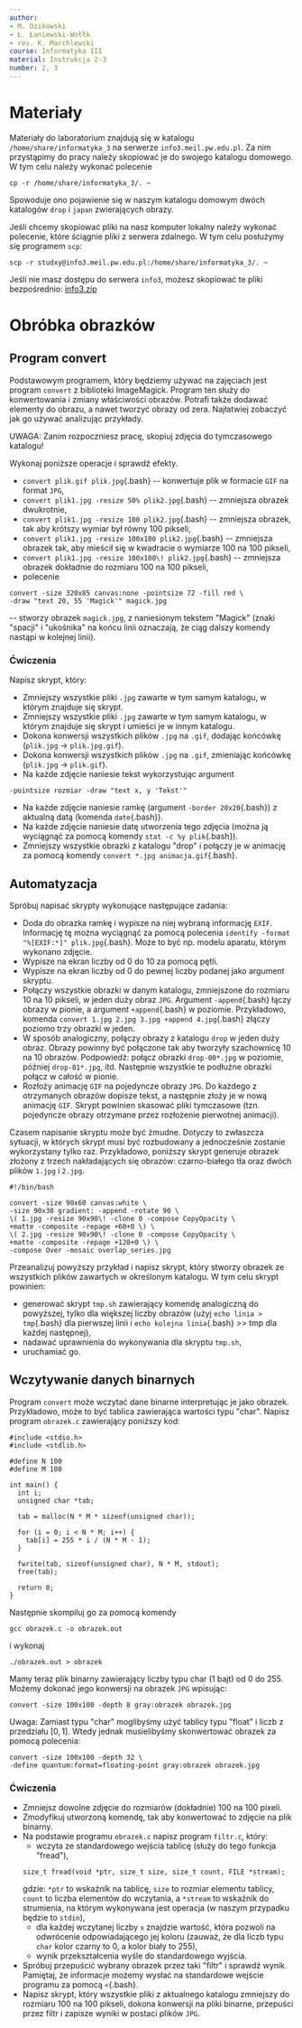 ```yaml
---
author:
- M. Dzikowski
- Ł. Łaniewski-Wołłk
- rev. K. Marchlewski
course: Informatyka III
material: Instrukcja 2-3
number: 2, 3
---
```


# Materiały

Materiały do laboratorium znajdują się w katalogu `/home/share/informatyka_3` na serwerze `info3.meil.pw.edu.pl`.
Za nim przystąpimy do pracy należy skopiować je do swojego katalogu domowego.
W tym celu należy wykonać polecenie
```{.bash}
cp -r /home/share/informatyka_3/. ~
```
Spowoduje ono pojawienie się w naszym katalogu domowym dwóch katalogów `drop` i `japan` zwierających obrazy.

Jeśli chcemy skopiować pliki na nasz komputer lokalny należy wykonać polecenie, które ściągnie pliki z serwera zdalnego.
W tym celu posłużymy się programem `scp`:
```{.bash}
scp -r studxy@info3.meil.pw.edu.pl:/home/share/informatyka_3/. ~
```

Jeśli nie masz dostępu do serwera `info3`, możesz skopiować te pliki bezpośrednio: [info3.zip](https://github.com/ccfd/courses_data/archive/info3.zip)

# Obróbka obrazków

## Program convert

Podstawowym programem, który będziemy używać na zajęciach jest program `convert` z biblioteki ImageMagick.
Program ten służy do konwertowania i zmiany właściwości obrazów.
Potrafi także dodawać elementy do obrazu, a nawet tworzyć obrazy od zera.
Najłatwiej zobaczyć jak go używać analizując przykłady.

UWAGA: Zanim rozpoczniesz pracę, skopiuj zdjęcia do tymczasowego katalogu!

Wykonaj poniższe operacje i sprawdź efekty.

- `convert plik.gif plik.jpg`{.bash} -- konwertuje plik w formacie `GIF` na format `JPG`,
- `convert plik1.jpg -resize 50% plik2.jpg`{.bash} -- zmniejsza obrazek dwukrotnie,
- `convert plik1.jpg -resize 100 plik2.jpg`{.bash} -- zmniejsza obrazek, tak aby krótszy wymiar był równy 100 pikseli,
- `convert plik1.jpg -resize 100x100 plik2.jpg`{.bash} -- zmniejsza obrazek tak, aby mieścił się w kwadracie o wymiarze 100 na 100 pikseli,
- `convert plik1.jpg -resize 100x100\! plik2.jpg`{.bash} -- zmniejsza obrazek dokładnie do rozmiaru 100 na 100 pikseli,
- polecenie
```{.bash}
convert -size 320x85 canvas:none -pointsize 72 -fill red \
-draw "text 20, 55 'Magick'" magick.jpg
```
-- stworzy obrazek `magick.jpg`, z naniesionym tekstem "Magick" (znaki "spacji" i "ukośnika" na końcu linii oznaczają, że ciąg dalszy komendy nastąpi w kolejnej linii).

### Ćwiczenia

Napisz skrypt, który:

- Zmniejszy wszystkie pliki `.jpg` zawarte w tym samym katalogu, w którym znajduje się skrypt.
- Zmniejszy wszystkie pliki `.jpg` zawarte w tym samym katalogu, w którym znajduje się skrypt i umieści je w innym katalogu.
- Dokona konwersji wszystkich plików `.jpg` na `.gif`, dodając końcówkę (`plik.jpg` -> `plik.jpg.gif`).
- Dokona konwersji wszystkich plików `.jpg` na `.gif`, zmieniając końcówkę (`plik.jpg` -> `plik.gif`).
- Na każde zdjęcie naniesie tekst wykorzystując argument
```{.bash}
-pointsize rozmiar -draw "text x, y 'Tekst'"
```
- Na każde zdjęcie naniesie ramkę (argument `-border 20x20`{.bash}) z aktualną datą (komenda `date`{.bash}).
- Na każde zdjęcie naniesie datę utworzenia tego zdjęcia (można ją wyciągnąć za pomocą komendy `stat -c %y plik`{.bash}).
- Zmniejszy wszystkie obrazki z katalogu "drop" i połączy je w animację za pomocą komendy `convert *.jpg animacja.gif`{.bash}.

## Automatyzacja

Spróbuj napisać skrypty wykonujące następujące zadania:

- Doda do obrazka ramkę i wypisze na niej wybraną informację `EXIF`.
Informację tę można wyciągnąć za pomocą polecenia `identify -format "%[EXIF:*]" plik.jpg`{.bash}.
Może to być np. modelu aparatu, którym wykonano zdjęcie.
- Wypisze na ekran liczby od 0 do 10 za pomocą pętli.
- Wypisze na ekran liczby od 0 do pewnej liczby podanej jako argument skryptu.
- Połączy wszystkie obrazki w danym katalogu, zmniejszone do rozmiaru 10 na 10 pikseli, w jeden duży obraz `JPG`.
Argument `-append`{.bash} łączy obrazy w pionie, a argument `+append`{.bash} w poziomie.
Przykładowo, komenda `convert 1.jpg 2.jpg 3.jpg +append 4.jpg`{.bash} złączy poziomo trzy obrazki w jeden. 
- W sposób analogiczny, połączy obrazy z katalogu `drop` w jeden duży obraz.
Obrazy powinny być połączone tak aby tworzyły szachownicę 10 na 10 obrazów.
Podpowiedź: połącz obrazki `drop-00*.jpg` w poziomie, później `drop-01*.jpg`, itd.
Następnie wszystkie te podłużne obrazki połącz w całość w pionie.
- Rozłoży animację `GIF` na pojedyncze obrazy `JPG`. Do każdego z otrzymanych obrazów dopisze tekst, a następnie złoży je w nową animację `GIF`.
Skrypt powinien skasować pliki tymczasowe (tzn. pojedyncze obrazy otrzymane przez rozłożenie pierwotnej animacji).

Czasem napisanie skryptu może być żmudne.
Dotyczy to zwłaszcza sytuacji, w których skrypt musi być rozbudowany a jednocześnie zostanie wykorzystany tylko raz.
Przykładowo, poniższy skrypt generuje obrazek złożony z trzech nakładających się obrazów: czarno-białego tła oraz dwóch plików `1.jpg` i `2.jpg`.
```{.bash}
#!/bin/bash

convert -size 90x60 canvas:white \
-size 90x30 gradient: -append -rotate 90 \
\( 1.jpg -resize 90x90\! -clone 0 -compose CopyOpacity \
+matte -composite -repage +60+0 \) \
\( 2.jpg -resize 90x90\! -clone 0 -compose CopyOpacity \
+matte -composite -repage +120+0 \) \
-compose Over -mosaic overlap_series.jpg
```

Przeanalizuj powyższy przykład i napisz skrypt, który stworzy obrazek ze wszystkich plików zawartych w określonym katalogu.
W tym celu skrypt powinien:

- generować skrypt `tmp.sh` zawierający komendę analogiczną do powyższej, tylko dla większej liczby obrazów (użyj `echo linia > tmp`{.bash} dla pierwszej linii i `echo kolejna linia`{.bash} >> tmp dla każdej następnej),
- nadawać uprawnienia do wykonywania dla skryptu `tmp.sh`,
- uruchamiać go.

## Wczytywanie danych binarnych

Program `convert` może wczytać dane binarne interpretując je jako obrazek.
Przykładowo, może to być tablica zawierająca wartości typu "char".
Napisz program `obrazek.c` zawierający poniższy kod:
```{.C}
#include <stdio.h>
#include <stdlib.h>

#define N 100
#define M 100

int main() {
  int i;
  unsigned char *tab;
  
  tab = malloc(N * M * sizeof(unsigned char));
  
  for (i = 0; i < N * M; i++) {
    tab[i] = 255 * i / (N * M - 1);
  }

  fwrite(tab, sizeof(unsigned char), N * M, stdout);
  free(tab);

  return 0;
}
```

Następnie skompiluj go za pomocą komendy
```{.bash}
gcc obrazek.c -o obrazek.out
```
i wykonaj
```{.bash}
./obrazek.out > obrazek
```
Mamy teraz plik binarny zawierający liczby typu char (1 bajt) od 0 do 255.
Możemy dokonać jego konwersji na obrazek `JPG` wpisując:
```{.bash}
convert -size 100x100 -depth 8 gray:obrazek obrazek.jpg
```
Uwaga: Zamiast typu "char" moglibyśmy użyć tablicy typu "float" i liczb z przedziału $[0, 1]$.
Wtedy jednak musielibyśmy skonwertować obrazek za pomocą polecenia:
```{.bash}
convert -size 100x100 -depth 32 \
-define quantum:format=floating-point gray:obrazek obrazek.jpg
```

### Ćwiczenia

- Zmniejsz dowolne zdjęcie do rozmiarów (dokładnie) 100 na 100 pixeli.
- Zmodyfikuj utworzoną komendę, tak aby konwertować to zdjęcie na plik binarny.
- Na podstawie programu `obrazek.c` napisz program `filtr.c`, który:
    - wczyta ze standardowego wejścia tablicę (służy do tego funkcja "fread"),
    ```{.C}
    size_t fread(void *ptr, size_t size, size_t count, FILE *stream);
    ```
    gdzie: `*ptr` to wskaźnik na tablicę, `size` to rozmiar elementu tablicy, `count` to liczba elementów do wczytania, a `*stream` to wskaźnik do strumienia, na którym wykonywana jest operacja (w naszym przypadku będzie to `stdin`),
    - dla każdej wczytanej liczby `x` znajdzie wartość, która pozwoli na odwrócenie odpowiadającego jej koloru (zauważ, że dla liczb typu `char` kolor czarny to 0, a kolor biały to 255),
    - wynik przekształcenia wyśle do standardowego wyjścia.
- Spróbuj przepuścić wybrany obrazek przez taki "filtr" i sprawdź wynik.
  Pamiętaj, że informacje możemy wysłać na standardowe wejście programu za pomocą `<`{.bash}. 
- Napisz skrypt, który wszystkie pliki z aktualnego katalogu zmniejszy do rozmiaru 100 na 100 pikseli, dokona konwersji na pliki binarne, przepuści przez filtr i zapisze wyniki w postaci plików `JPG`.
